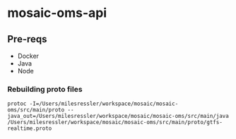 # mosaic-oms-api


## Pre-reqs
  - Docker
  - Java
  - Node


### Rebuilding proto files
`protoc -I=/Users/milesressler/workspace/mosaic/mosaic-oms/src/main/proto --java_out=/Users/milesressler/workspace/mosaic/mosaic-oms/src/main/java /Users/milesressler/workspace/mosaic/mosaic-oms/src/main/proto/gtfs-realtime.proto`
